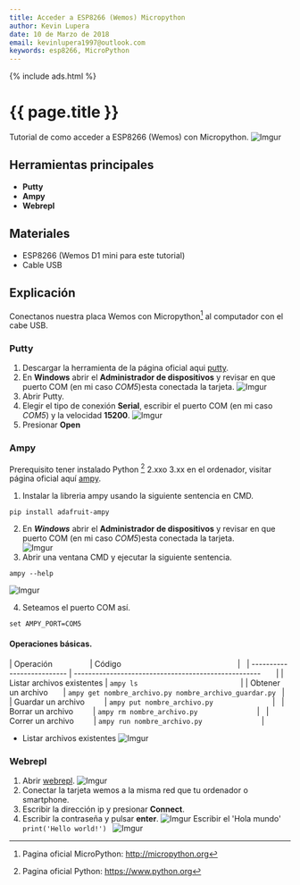 ```yaml
---
title: Acceder a ESP8266 (Wemos) Micropython
author: Kevin Lupera
date: 10 de Marzo de 2018
email: kevinlupera1997@outlook.com
keywords: esp8266, MicroPython
---
```

{% include ads.html %}

# {{ page.title }}

Tutorial de como acceder a ESP8266 (Wemos) con Micropython.
![Imgur](https://i.imgur.com/otDSUoE.jpg)
## Herramientas principales
- **Putty**
- **Ampy**
- **Webrepl**

## Materiales 
- ESP8266 (Wemos D1 mini para este tutorial)
- Cable USB

## Explicación

Conectanos nuestra placa Wemos con Micropython[^MicroPython] al computador con el cabe USB.
### Putty
1. Descargar la herramienta de la página oficial aqui [putty].
2. En **Windows** abrir el **Administrador de dispositivos** y revisar en que puerto COM (en mi caso *COM5*)esta conectada la tarjeta.
![Imgur](https://i.imgur.com/P0bD1vp.png)
3. Abrir Putty.
4. Elegir el tipo de conexión **Serial**, escribir el puerto COM (en mi caso *COM5*) y la velocidad **15200**.
![Imgur](https://i.imgur.com/33iAq0w.png)
5. Presionar **Open**


### Ampy
Prerequisito tener instalado Python [^Python] 2.xxo 3.xx en el ordenador, visitar página oficial aquí [ampy].  

1. Instalar la libreria ampy usando la siguiente sentencia en CMD.  
```
pip install adafruit-ampy
```
2. En ***Windows*** abrir el **Administrador de dispositivos** y revisar en que puerto COM (en mi caso *COM5*)esta conectada la tarjeta.  
![Imgur](https://i.imgur.com/P0bD1vp.png)
3. Abrir una ventana CMD y ejecutar la siguiente sentencia.  
```
ampy --help
```  

![Imgur](https://i.imgur.com/ZlvWuKy.png)

4. Seteamos el puerto COM así.   
```
set AMPY_PORT=COM5
```  

#### Operaciones básicas.  
| Operación                  | Código                                                      |   
| -------------------------- | ----------------------------------------------------        | 
| Listar archivos existentes | ```ampy ls ```                                              | 
| Obtener un archivo         | ```ampy get nombre_archivo.py nombre_archivo_guardar.py ``` |  
| Guardar un archivo         | ```ampy put nombre_archivo.py```                            |  
| Borrar un archivo          | ```ampy rm nombre_archivo.py```                             |   
| Correr un archivo          | ```ampy run nombre_archivo.py```                            |   
- Listar archivos existentes 
![Imgur](https://i.imgur.com/lxRGSCv.png)


### Webrepl
1. Abrir [webrepl].
![Imgur](https://i.imgur.com/Rr4QAZR.png)
2. Conectar la tarjeta wemos a la misma red que tu ordenador o smartphone.
3. Escribir la dirección ip y presionar **Connect**.
4. Escribir la contraseña y pulsar **enter**.
![Imgur](https://i.imgur.com/RiUJpKp.png) 
Escribir el 'Hola mundo' ```print('Hello world!') ```
![Imgur](https://i.imgur.com/HYaSWcI.png)

[putty]: https://www.putty.org/
[ampy]: https://learn.adafruit.com/micropython-basics-load-files-and-run-code/install-ampy
[webrepl]: https://micropython.org/webrepl/

[^MicroPython]:  Pagina oficial MicroPython: <http://micropython.org>
[^Python]:  Pagina oficial Python: <https://www.python.org>
